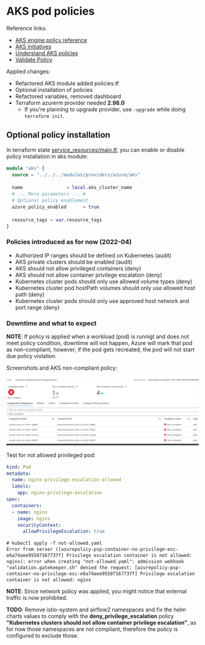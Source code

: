 # AKS pod policies

Reference links:

* [AKS engine policy reference](https://docs.microsoft.com/en-us/azure/aks/policy-reference#aks-engine)
* [AKS initiatives](https://docs.microsoft.com/en-us/azure/aks/policy-reference#initiatives)
* [Understand AKS policies](https://docs.microsoft.com/en-us/azure/governance/policy/concepts/policy-for-kubernetes)
* [Validate Policy](https://docs.microsoft.com/en-us/azure/aks/use-azure-policy#validate-a-azure-policy-is-running)

Applied changes:

* Refactored AKS module added policies.tf
* Optional installation of policies
* Refactored variables, removed dashboard
* Terraform azurerm provider needed __2.98.0__
  * If you're planning to upgrade provider, use `-upgrade` while doing `terraform init`.

## Optional policy installation

In terraform state [service_resources/main.tf](../../infra/templates/osdu-r3-mvp/service_resources/main.tf), you can enable or disable policy installation in aks module:

```terraform
module "aks" {
  source = "../../../modules/providers/azure/aks"

  name                = local.aks_cluster_name
  # ... More parameters ... #
  # Optional policy enablement
  azure_policy_enabled      = true   

  resource_tags = var.resource_tags
}
```

### Policies introduced as for now (2022-04)

* Authorized IP ranges should be defined on Kubernetes (audit)
* AKS private clusters should be enabled (audit)
* AKS should not allow privileged containers (deny)
* AKS should not allow container privilege escalation (deny)
* Kubernetes cluster pods should only use allowed volume types (deny)
* Kubernetes cluster pod hostPath volumes should only use allowed host path (deny)
* Kubernetes cluster pods should only use approved host network and port range (deny)

### Downtime and what to expect

__NOTE__: If policy is applied when a workload (pod) is runnigt and does not meet policy condition, downtime will not happen, Azure will mark that pod as non-compliant, however, if the pod gets recreated, the pod will not start due policy violation.

Screenshots and AKS non-compliant policy:

![image](../images/security/aks-policy.png)

Test for not allowed privileged pod:

```yaml
kind: Pod
metadata: 
  name: nginx-privilege-escalation-allowed
  labels: 
    app: nginx-privilege-escalation
spec: 
  containers: 
  - name: nginx
    image: nginx
    securityContext: 
      allowPrivilegeEscalation: true
```

```
# kubectl apply -f not-allowed.yaml 
Error from server ([azurepolicy-psp-container-no-privilege-esc-e6a74aee95507167737f] Privilege escalation container is not allowed: nginx): error when creating "not-allowed.yaml": admission webhook "validation.gatekeeper.sh" denied the request: [azurepolicy-psp-container-no-privilege-esc-e6a74aee95507167737f] Privilege escalation container is not allowed: nginx
```

__NOTE__: Since network policy was applied, you might notice that external traffic is now prohibited.

__TODO__: Remove istio-system and airflow2 namespaces and fix the helm charts values to comply with the __deny_privilege_escalation__ policy __"Kubernetes clusters should not allow container privilege escalation"__, as for now those namespaces are not compliant, therefore the policy is configured to exclude those.